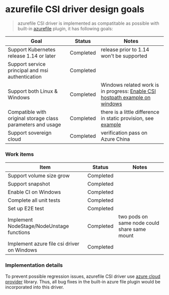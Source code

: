 # azurefile CSI driver design goals
 > azurefile CSI driver is implemented as compatitable as possible with built-in [azurefile](https://kubernetes.io/docs/concepts/storage/volumes/#azurefile) plugin, it has following goals:

Goal | Status | Notes
--- | --- | --- |
Support Kubernetes release 1.14 or later | Completed| release prior to 1.14 won't be supported |
Support service principal and msi authentication | Completed |  |
Support both Linux & Windows | Completed | Windows related work is in progress: [Enable CSI hostpath example on windows](https://github.com/kubernetes-csi/drivers/issues/79) |
Compatible with original storage class parameters and usage| Completed | there is a little difference in static provision, see [example](../deploy/example/pv-azurefile-csi.yaml) |
Support sovereign cloud| Completed | verification pass on Azure China |

### Work items
Item | Status | Notes
--- | --- | --- |
Support volume size grow | Completed |  |
Support snapshot | Completed |  |
Enable CI on Windows | Completed |  |
Complete all unit tests | Completed |  |
Set up E2E test | Completed |  |
Implement NodeStage/NodeUnstage functions | Completed | two pods on same node could share same mount |
Implement azure file csi driver on Windows | Completed |  |

### Implementation details
To prevent possible regression issues, azurefile CSI driver use [azure cloud provider](https://github.com/kubernetes/kubernetes/tree/v1.13.0/pkg/cloudprovider/providers/azure) library. Thus, all bug fixes in the built-in azure file plugin would be incorporated into this driver.
